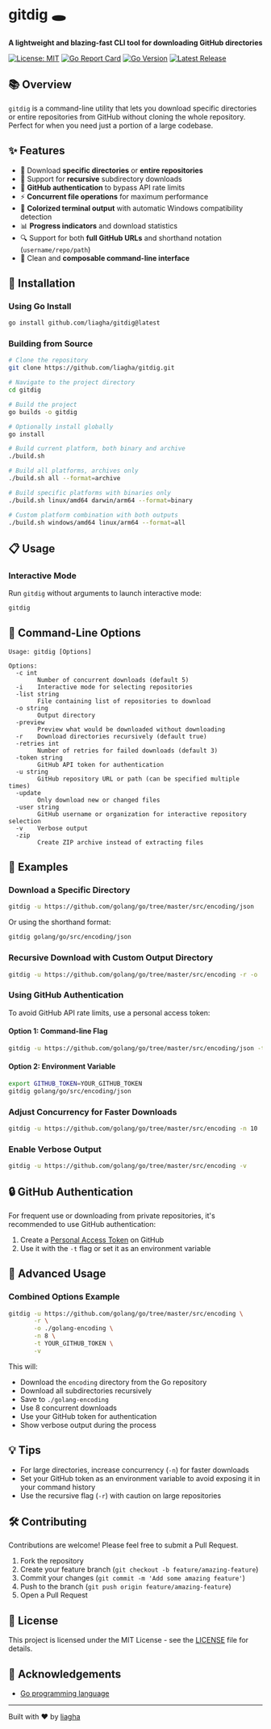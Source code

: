 # gitdig 🕳️

**A lightweight and blazing-fast CLI tool for downloading GitHub directories**

[![License: MIT](https://img.shields.io/badge/License-MIT-blue.svg)](https://opensource.org/licenses/MIT)
[![Go Report Card](https://goreportcard.com/badge/github.com/liagha/gitdig)](https://goreportcard.com/report/github.com/liagha/gitdig)
[![Go Version](https://img.shields.io/github/go-mod/go-version/liagha/gitdig)](https://github.com/liagha/gitdig)
[![Latest Release](https://img.shields.io/github/v/release/liagha/gitdig)](https://github.com/liagha/gitdig/releases/latest)

</div>

## 📚 Overview

`gitdig` is a command-line utility that lets you download specific directories or entire repositories from GitHub without cloning the whole repository. Perfect for when you need just a portion of a large codebase.

## ✨ Features

- 📂 Download **specific directories** or **entire repositories**
- 🔁 Support for **recursive** subdirectory downloads
- 🔐 **GitHub authentication** to bypass API rate limits
- ⚡ **Concurrent file operations** for maximum performance
- 🎨 **Colorized terminal output** with automatic Windows compatibility detection
- 📊 **Progress indicators** and download statistics
- 🔍 Support for both **full GitHub URLs** and shorthand notation (`username/repo/path`)
- 🧩 Clean and **composable command-line interface**

## 🚀 Installation

### Using Go Install

```bash
go install github.com/liagha/gitdig@latest
```

### Building from Source

```bash
# Clone the repository
git clone https://github.com/liagha/gitdig.git

# Navigate to the project directory
cd gitdig

# Build the project
go builds -o gitdig

# Optionally install globally
go install
```
```bash
# Build current platform, both binary and archive
./build.sh

# Build all platforms, archives only
./build.sh all --format=archive

# Build specific platforms with binaries only
./build.sh linux/amd64 darwin/arm64 --format=binary

# Custom platform combination with both outputs
./build.sh windows/amd64 linux/arm64 --format=all
```

## 📋 Usage

### Interactive Mode

Run `gitdig` without arguments to launch interactive mode:

```bash
gitdig
```

## 🔧 Command-Line Options

```
Usage: gitdig [Options]

Options:
  -c int
        Number of concurrent downloads (default 5)
  -i    Interactive mode for selecting repositories
  -list string
        File containing list of repositories to download
  -o string
        Output directory
  -preview
        Preview what would be downloaded without downloading
  -r    Download directories recursively (default true)
  -retries int
        Number of retries for failed downloads (default 3)
  -token string
        GitHub API token for authentication
  -u string
        GitHub repository URL or path (can be specified multiple times)
  -update
        Only download new or changed files
  -user string
        GitHub username or organization for interactive repository selection
  -v    Verbose output
  -zip
        Create ZIP archive instead of extracting files
```

## 📖 Examples

### Download a Specific Directory

```bash
gitdig -u https://github.com/golang/go/tree/master/src/encoding/json
```

Or using the shorthand format:

```bash
gitdig golang/go/src/encoding/json
```

### Recursive Download with Custom Output Directory

```bash
gitdig -u https://github.com/golang/go/tree/master/src/encoding -r -o ./my-encoding-folder
```

### Using GitHub Authentication

To avoid GitHub API rate limits, use a personal access token:

#### Option 1: Command-line Flag

```bash
gitdig -u https://github.com/golang/go/tree/master/src/encoding/json -t YOUR_GITHUB_TOKEN
```

#### Option 2: Environment Variable

```bash
export GITHUB_TOKEN=YOUR_GITHUB_TOKEN
gitdig golang/go/src/encoding/json
```

### Adjust Concurrency for Faster Downloads

```bash
gitdig -u https://github.com/golang/go/tree/master/src/encoding -n 10
```

### Enable Verbose Output

```bash
gitdig -u https://github.com/golang/go/tree/master/src/encoding -v
```

## 🔒 GitHub Authentication

For frequent use or downloading from private repositories, it's recommended to use GitHub authentication:

1. Create a [Personal Access Token](https://github.com/settings/tokens) on GitHub
2. Use it with the `-t` flag or set it as an environment variable

## 🧠 Advanced Usage

### Combined Options Example

```bash
gitdig -u https://github.com/golang/go/tree/master/src/encoding \
       -r \
       -o ./golang-encoding \
       -n 8 \
       -t YOUR_GITHUB_TOKEN \
       -v
```

This will:
- Download the `encoding` directory from the Go repository
- Download all subdirectories recursively
- Save to `./golang-encoding`
- Use 8 concurrent downloads
- Use your GitHub token for authentication
- Show verbose output during the process

## 💡 Tips

- For large directories, increase concurrency (`-n`) for faster downloads
- Set your GitHub token as an environment variable to avoid exposing it in your command history
- Use the recursive flag (`-r`) with caution on large repositories

## 🛠️ Contributing

Contributions are welcome! Please feel free to submit a Pull Request.

1. Fork the repository
2. Create your feature branch (`git checkout -b feature/amazing-feature`)
3. Commit your changes (`git commit -m 'Add some amazing feature'`)
4. Push to the branch (`git push origin feature/amazing-feature`)
5. Open a Pull Request

## 📄 License

This project is licensed under the MIT License - see the [LICENSE](LICENSE) file for details.

## 👏 Acknowledgements

- [Go programming language](https://golang.org/)

---

Built with ❤️ by [liagha](https://github.com/liagha)